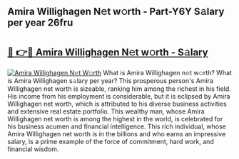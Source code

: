 ## Amira Willighagen N𝚎t w𝚘rth - Part-Y6Y S𝚊lary per year 26fru

# <h2><a href="http://gc11j59.nevu.top/?p=Amira+Willighagen">🔗 👉🔴 Amira Willighagen N𝚎t w𝚘rth - S𝚊lary</a></h2>

[![Amira Willighagen N𝚎t W𝚘rth](https://i.imgur.com/Oavwk0R.jpeg)](http://gc11j59.nevu.top/?p=Amira+Willighagen)
What is Amira Willighagen n𝚎t w𝚘rth? What is Amira Willighagen s𝚊lary per year?
This prosperous person's Amira Willighagen net worth is sizeable, ranking him among the richest in his field. His income from his employment is considerable, but it is eclipsed by Amira Willighagen net worth, which is attributed to his diverse business activities and extensive real estate portfolio. This wealthy man, whose Amira Willighagen net worth is among the highest in the world, is celebrated for his business acumen and financial intelligence. This rich individual, whose Amira Willighagen net worth is in the billions and who earns an impressive salary, is a prime example of the force of commitment, hard work, and financial wisdom.
